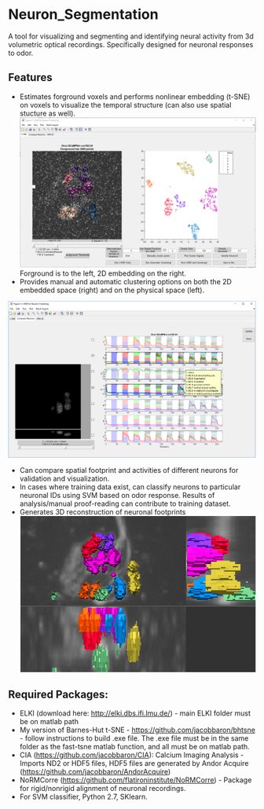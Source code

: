 # Neuron_Segmentation

A tool for visualizing and segmenting and identifying neural activity from 3d volumetric optical recordings. Specifically designed for neuronal responses to odor. 
## Features
* Estimates forground voxels and performs nonlinear embedding (t-SNE) on voxels to visualize the temporal structure (can also use spatial stucture as well). 
![t-SNE](https://github.com/jacobbaron/Neuron_Segmentation/blob/master/Images/tsne_pane.PNG?raw=true)
Forground is to the left, 2D embedding on the right. 
* Provides manual and automatic clustering options on both the 2D embedded space (right) and on the physical space (left). 

![compare_pane](https://github.com/jacobbaron/Neuron_Segmentation/blob/master/Images/compare_pane_w_tooltip.PNG?raw=true)
* Can compare spatial footprint and activities of different neurons for validation and visualization. 
* In cases where training data exist, can classify neurons to particular neuronal IDs using SVM based on odor response. Results of analysis/manual proof-reading can contribute to training dataset.
* Generates 3D reconstruction of neuronal footprints
![neuron_reconstruction](https://github.com/jacobbaron/Neuron_Segmentation/blob/master/Images/orco_gcamp_102.png?raw=true)
## Required Packages: 
- ELKI (download here: http://elki.dbs.ifi.lmu.de/) - main ELKI folder must be on matlab path
- My version of Barnes-Hut t-SNE - https://github.com/jacobbaron/bhtsne - follow instructions to build .exe file. The .exe file must be in the same folder as the fast-tsne matlab function, and all must be on matlab path. 
- CIA (https://github.com/jacobbaron/CIA): Calcium Imaging Analysis - Imports ND2 or HDF5 files, HDF5 files are generated by Andor Acquire (https://github.com/jacobbaron/AndorAcquire)
- NoRMCorre (https://github.com/flatironinstitute/NoRMCorre) - Package for rigid/nonrigid alignment of neuronal recordings. 
- For SVM classifier, Python 2.7, SKlearn.

